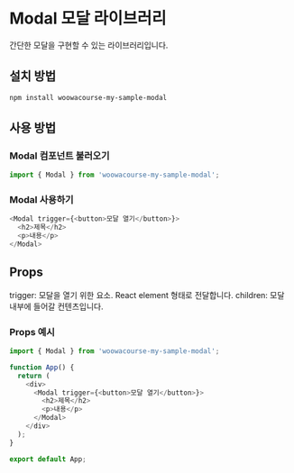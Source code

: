 # Modal 모달 라이브러리

간단한 모달을 구현할 수 있는 라이브러리입니다.

## 설치 방법

```sh
npm install woowacourse-my-sample-modal
```

## 사용 방법

### Modal 컴포넌트 불러오기

```js
import { Modal } from 'woowacourse-my-sample-modal';
```

### Modal 사용하기

```js
<Modal trigger={<button>모달 열기</button>}>
  <h2>제목</h2>
  <p>내용</p>
</Modal>
```

## Props

trigger: 모달을 열기 위한 요소. React element 형태로 전달합니다.
children: 모달 내부에 들어갈 컨텐츠입니다.

### Props 예시

```js
import { Modal } from 'woowacourse-my-sample-modal';

function App() {
  return (
    <div>
      <Modal trigger={<button>모달 열기</button>}>
        <h2>제목</h2>
        <p>내용</p>
      </Modal>
    </div>
  );
}

export default App;
```
